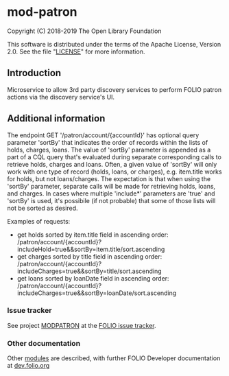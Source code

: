 # mod-patron

Copyright (C) 2018-2019 The Open Library Foundation

This software is distributed under the terms of the Apache License,
Version 2.0. See the file "[LICENSE](LICENSE)" for more information.

## Introduction

Microservice to allow 3rd party discovery services to perform FOLIO patron
actions via the discovery service's UI.

## Additional information
The endpoint GET '/patron/account/{accountId}' has optional query parameter 'sortBy'
that indicates the order of records within the lists of holds, charges, loans.
The value of 'sortBy' parameter is appended as a part of a CQL query that's evaluated
during separate corresponding calls to retrieve holds, charges and loans.
Often, a given value of 'sortBy' will only work with one type of record (holds, loans,
or charges), e.g. item.title works for holds, but not loans/charges.  The expectation is
that when using the 'sortBy' parameter, separate calls will be made for retrieving
holds, loans, and charges.  In cases where multiple 'include*' parameters are 'true' and
'sortBy' is used, it's possibile (if not probable) that some of those lists will not be sorted
as desired.

Examples of requests: 
   - get holds sorted by item.title field 
     in ascending order: /patron/account/{accountId}?includeHold=true&&sortBy=item.title/sort.ascending
   - get charges sorted by title field 
     in ascending order: /patron/account/{accountId}?includeCharges=true&&sortBy=title/sort.ascending
   - get loans sorted by loanDate field
     in ascending order: /patron/account/{accountId}?includeCharges=true&&sortBy=loanDate/sort.ascending  
### Issue tracker

See project [MODPATRON](https://issues.folio.org/browse/MODPATRON)
at the [FOLIO issue tracker](https://dev.folio.org/guidelines/issue-tracker).

### Other documentation

Other [modules](https://dev.folio.org/source-code/#server-side) are described,
with further FOLIO Developer documentation at [dev.folio.org](https://dev.folio.org/)
